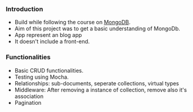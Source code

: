 ### Introduction
- Build while following the course on [MongoDB](https://www.udemy.com/the-complete-developers-guide-to-mongodb).
- Aim of this project was to get a basic understanding of MongoDb.
- App represent an blog app
- It doesn't include a front-end.


### Functionalities
- Basic CRUD functionalities.
- Testing using Mocha.
- Relationships: sub-documents, seperate collections, virtual types
- Middleware: After removing a instance of collection, remove also it's association
- Pagination
